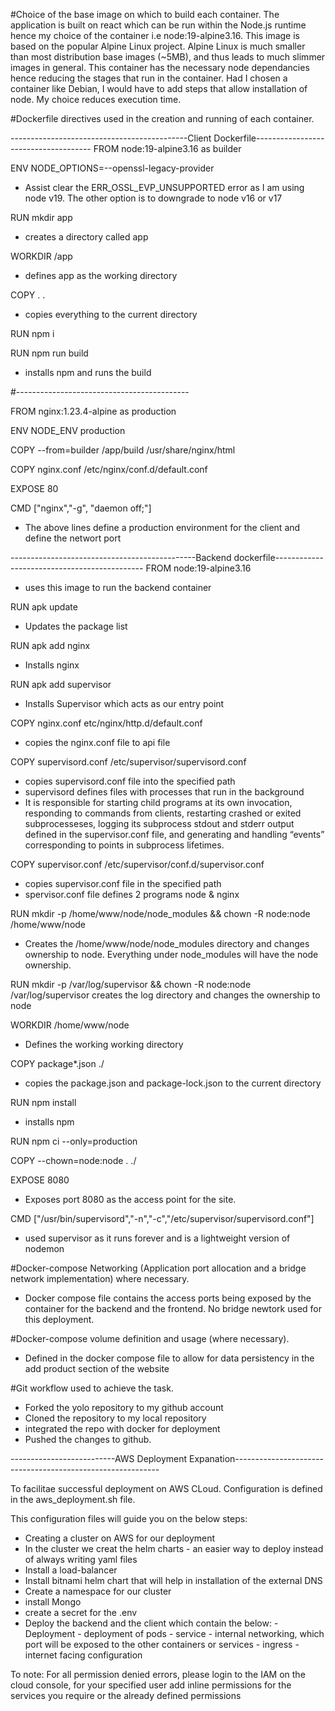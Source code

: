 #Choice of the base image on which to build each container.
The application is built on react which can be run within the Node.js runtime hence my choice of the container i.e node:19-alpine3.16. This image is based on the popular Alpine Linux project. Alpine Linux is much smaller than most distribution base images (~5MB), and thus leads to much slimmer images in general.
This container has the necessary node dependancies hence reducing the stages that run in the container. Had I chosen a container like Debian, I would have to add steps that allow installation of node. My choice reduces execution time.


#Dockerfile directives used in the creation and running of each container.

--------------------------------------------Client Dockerfile-------------------------------------
FROM node:19-alpine3.16 as builder

ENV NODE_OPTIONS=--openssl-legacy-provider     
- Assist clear the ERR_OSSL_EVP_UNSUPPORTED error as I am using node v19. The other option is to downgrade to node v16 or v17

RUN mkdir app
- creates a directory called app

WORKDIR /app
- defines app as the working directory

COPY . .
- copies everything to the current directory

RUN npm i

RUN npm run build
- installs npm and runs the build

#-------------------------------------------

FROM nginx:1.23.4-alpine as production

ENV NODE_ENV production

COPY --from=builder /app/build /usr/share/nginx/html

COPY nginx.conf /etc/nginx/conf.d/default.conf

EXPOSE 80

CMD ["nginx","-g", "daemon off;"]

- The above lines define a production environment for the client and define the networt port





----------------------------------------------Backend dockerfile---------------------------------------------
FROM node:19-alpine3.16    
- uses this image to run the backend container 

RUN apk update             
- Updates the package list

RUN apk add nginx 
- Installs nginx         

RUN apk add supervisor
- Installs Supervisor which acts as our entry point   

COPY nginx.conf etc/nginx/http.d/default.conf
- copies the nginx.conf file to api file

COPY supervisord.conf /etc/supervisor/supervisord.conf
- copies supervisord.conf file into the specified path
- supervisord defines files with processes that run in the background
- It is responsible for starting child programs at its own invocation, responding to commands from clients, restarting crashed or exited subprocesseses, logging its subprocess stdout and stderr output defined in the supervisor.conf file, and generating and handling “events” corresponding to points in subprocess lifetimes.

COPY supervisor.conf /etc/supervisor/conf.d/supervisor.conf
- copies supervisor.conf file in the specified path
- spervisor.conf file defines 2 programs node & nginx

RUN mkdir -p /home/www/node/node_modules && chown -R node:node /home/www/node
- Creates the /home/www/node/node_modules directory and changes ownership to node. Everything under node_modules will have the node ownership.

RUN mkdir -p /var/log/supervisor && chown -R node:node /var/log/supervisor
creates the log directory and changes the ownership to node

WORKDIR /home/www/node
- Defines the working working directory 

COPY package*.json ./
- copies the package.json and package-lock.json to the current directory

RUN npm install
- installs npm

RUN npm ci --only=production

COPY --chown=node:node . ./


EXPOSE 8080
- Exposes port 8080 as the access point for the site.

CMD ["/usr/bin/supervisord","-n","-c","/etc/supervisor/supervisord.conf"]
- used supervisor as it runs forever and is a lightweight version of nodemon


#Docker-compose Networking (Application port allocation and a bridge network implementation) where necessary.
- Docker compose file contains the access ports being exposed by the container for the backend and the frontend. No bridge newtork used for this deployment.



#Docker-compose volume definition and usage (where necessary).
- Defined in the docker compose file to allow for data persistency in the add product section of the website

#Git workflow used to achieve the task.
- Forked the yolo repository to my github account
- Cloned the repository to my local repository
- integrated the repo with docker for deployment
- Pushed the changes to github.


--------------------------AWS Deployment Expanation-----------------------------------------------------------


To facilitae successful deployment on AWS CLoud. Configuration is defined in the aws_deployment.sh file.

This configuration files will guide you on the below steps:

- Creating a cluster on AWS for our deployment
- In the cluster we creat the helm charts - an easier way to deploy instead of always writing yaml files
- Install a load-balancer
- Install bitnami helm chart that will help in installation of the external DNS
- Create a namespace for our cluster
- install Mongo
- create a secret for the .env
- Deploy the backend and the client which contain the below:
        - Deployment - deployment of pods
        - service - internal networking, which port will be exposed to the other containers or services
        - ingress - internet facing configuration

To note:
For all permission denied errors, please login to the IAM on the cloud console, for your specified user add inline permissions for the services you require or the already defined permissions